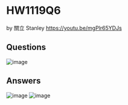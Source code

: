 # HW1119Q6

by 關立 Stanley   https://youtu.be/mgPlr65YDJs

## Questions 

![image](https://github.com/user-attachments/assets/8e697c2f-1b7c-4398-a663-997c5b382e6c)



## Answers
![image](https://github.com/user-attachments/assets/4c82f142-13c8-4fe5-a2e0-412fd7e96fa9)
![image](https://github.com/user-attachments/assets/2dec3617-9aad-42b6-83ad-fbd1dfdf433f)
